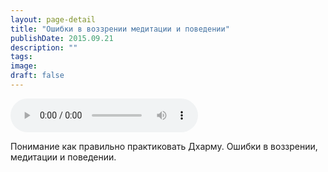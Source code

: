 ```yaml
---
layout: page-detail
title: "Ошибки в воззрении медитации и поведении"
publishDate: 2015.09.21
description: ""
tags:
image:
draft: false
---
```


<audio title="2015.09.21 - Ошибки в воззрении медитации и поведении.mp3" src="https://filer-api.advayta.org/v1.0/public/files/72852" controls=""></audio>

 Понимание как правильно практиковать Дхарму. Ошибки в воззрении, медитации и поведении. 

  
